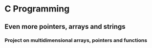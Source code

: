 <h1>C Programming</h2>
<h2>Even more pointers, arrays and strings</h2>
<h3>Project on multidimensional arrays, pointers and functions</h3>
